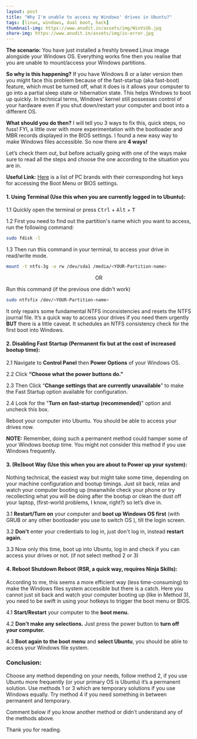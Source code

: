 ```yaml
---
layout: post
title: "Why I'm unable to access my Windows' drives in Ubuntu?"
tags: [linux, windows, dual boot, hack]
thumbnail-img: https://www.anudit.in/assets/img/WinVsUb.jpg
share-img: https://www.anudit.in/assets/img/io-error.jpg
---
```


__The scenario:__ You have just installed a freshly brewed Linux image alongside your Windows OS. Everything works fine then you realise that you are unable to mount/access your Windows partitions.

__So why is this happening?__ If you have Windows 8 or a later version then you might face this problem because of the fast-startup (aka fast-boot) feature, which must be turned off, what it does is it allows your computer to go into a partial sleep state or hibernation state. This helps Windows to boot up quickly. In technical terms, Windows’ kernel still possesses control of your hardware even if you shut down/restart your computer and boot into a different OS.

__What should you do then?__ I will tell you 3 ways to fix this, quick steps, no fuss! FYI, a little over with more experimentation with the bootloader and MBR records displayed in the BIOS settings. I found a new easy way to make Windows files accessible. So now there are __4 ways!__

Let’s check them out, but before actually going with one of the ways make sure to read all the steps and choose the one according to the situation you are in.

__Useful Link:__ [Here](http://www.disk-image.com/faq-bootmenu.htm) is a list of PC brands with their corresponding hot keys for accessing the Boot Menu or BIOS settings.

#### __1. Using Terminal (Use this when you are currently logged in to Ubuntu)__:

1.1 Quickly open the terminal or press <kbd>Ctrl</kbd> + <kbd>Alt</kbd> + <kbd>T</kbd>

1.2 First you need to find out the partition's name which you want to access, run the following command:

```bash
sudo fdisk -l 
```
1.3 Then run this command in your terminal, to access your drive in read/write mode.

```bash
mount -t ntfs-3g -o rw /dev/sda1 /media/<YOUR-Partition-name>
```

<center>OR</center>

Run this command (if the previous one didn't work)

```bash
sudo ntfsfix /dev/<YOUR-Partition-name>
```

It only repairs some fundamental NTFS inconsistencies and resets the NTFS journal file. It’s a quick way to access your drives if you need them urgently __BUT__ there is a little caveat. It schedules an NTFS consistency check for the first boot into Windows.


#### __2. Disabling Fast Startup (Permanent fix but at the cost of increased bootup time)__:

2.1 Navigate to __Control Panel__ then __Power Options__ of your Windows OS.

2.2 Click __“Choose what the power buttons do.”__

2.3 Then Click “__Change settings that are currently unavailable__” to make the Fast Startup option available for configuration.

2.4 Look for the "__Turn on fast-startup (recommended)__" option and uncheck this box.

Reboot your computer into Ubuntu. You should be able to access your drives now.

__NOTE:__ Remember, doing such a permanent method could hamper some of your Windows bootup time. You might not consider this method if you use Windows frequently.

#### __3. (Re)boot Way (Use this when you are about to Power up your system)__:

Nothing technical, the easiest way but might take some time, depending on your machine configuration and bootup timings. Just sit back, relax and watch your computer booting up (meanwhile check your phone or try recollecting what you will be doing after the bootup or clean the dust off your laptop, (first-world problems, I know, right?) so let’s dive in.

3.1 __Restart/Turn on__ your computer and __boot up Windows OS first__ (with GRUB or any other bootloader you use to switch OS ), till the login screen.

3.2 __Don't__ enter your credentials to log in, just don't log in, instead __restart again.__ 

3.3 Now only this time, boot up into Ubuntu, log in and check if you can access your drives or not. (if not select method 2 or 3)

#### __4. Reboot Shutdown Reboot (RSR, a quick way, requires Ninja Skills)__:

According to me, this seems a more efficient way (less time-consuming) to make the Windows files system accessible but there is a catch. Here you cannot just sit back and watch your computer booting up (like in Method 3), you need to be swift in using your hotkeys to trigger the boot menu or BIOS.

4.1 __Start/Restart__ your computer to the __boot menu.__

4.2 __Don't make any selections.__ Just press the power button to __turn off your computer.__

4.3 __Boot again to the boot menu__ and __select Ubuntu__, you should be able to access your Windows file system.

### __Conclusion__:
Choose any method depending on your needs, follow method 2, if you use Ubuntu more frequently (or your primary OS is Ubuntu) it’s a permanent solution. Use methods 1 or 3 which are temporary solutions if you use Windows equally. Try method 4 if you need something in between permanent and temporary.

Comment below if you know another method or didn’t understand any of the methods above.

Thank you for reading.